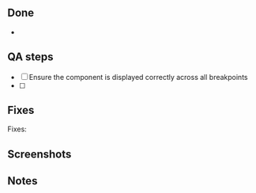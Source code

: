 ## Done
- 

<!--
- Itemised list of what was changed by this PR.
-->

## QA steps

- [ ]  Ensure the component is displayed correctly across all breakpoints
- [ ] 

<!-- Steps for QA. -->

## Fixes

Fixes: 

<!-- If there's an existing JIRA/launchpad issue/bug for your change, please link to it above. -->

## Screenshots

<!--
Attach any screenshots or videos that help illustrate or demonstrate the changes made in this PR.
-->

## Notes

<!--
(Optional)
Leave any additional notes for the reviewer here.
-->
